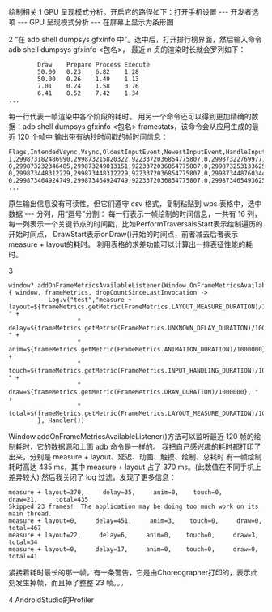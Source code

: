 
绘制相关
1 GPU 呈现模式分析。开启它的路径如下：打开手机设置 --- 开发者选项 --- GPU 呈现模式分析 --- 在屏幕上显示为条形图

2 “在 adb shell dumpsys gfxinfo 中”。选中后，打开排行榜界面，然后输入命令adb shell dumpsys gfxinfo <包名>，
 最近 n 贞的渲染时长就会罗列如下：
```
        Draw    Prepare Process Execute
        50.00   0.23    6.82    1.28
        50.00   0.26    1.49    1.13
        7.01    0.24    1.58    0.76
        6.41    0.52    7.42    1.34
...
```
每一行代表一帧渲染中各个阶段的耗时。
用另一个命令还可以得到更加精确的数据：adb shell dumpsys gfxinfo <包名> framestats，该命令会从应用生成的最近 120 个帧中
  输出带有纳秒时间戳的帧时间信息：
```
Flags,IntendedVsync,Vsync,OldestInputEvent,NewestInputEvent,HandleInputStart,AnimationStart,PerformTraversalsStart,DrawStart,SyncQueued,SyncStart,IssueDrawCommandsStart,SwapBuffers,FrameCompleted,DequeueBufferDuration,QueueBufferDuration,
1,299873182486990,299873215820322,9223372036854775807,0,299873227699771,299873227750761,299873228134563,299873242278000,299873243236959,299873243432011,299873243482063,299873244517375,299873245505396,62000,670000,
0,299873232346485,299873249013151,9223372036854775807,0,299873253133625,299873253191177,299873253443990,299873418812375,299873433404406,299873433753313,299873434022167,299873435099667,299873435955448,71000,453000,
0,299873448312229,299873448312229,9223372036854775807,0,299873448760344,299873448798573,299873449290656,299873449438469,299873449500969,299873449733261,299873449909979,299873450770344,299873451478625,65000,264000,
0,299873464924749,299873464924749,9223372036854775807,0,299873465493625,299873465550292,299873466377896,299873466594511,299873466643417,299873466932115,299873468812427,299873475972792,299873476852011,145000,198000,
...
```
原生输出信息没有可读性，但它们遵守 csv 格式，复制粘贴到 wps 表格中，选中 数据 --- 分列，用“逗号”分割：
每一行表示一帧绘制的时间信息，一共有 16 列，每一列表示一个关键节点的时间戳，比如PerformTraversalsStart表示绘制遍历的开始时间点，
DrawStart表示onDraw()开始的时间点，前者减去后者表示measure + layout的耗时。
利用表格的求差功能可以计算出一排表征性能的耗时。

3
```
window?.addOnFrameMetricsAvailableListener(Window.OnFrameMetricsAvailableListener { window, frameMetrics, dropCountSinceLastInvocation ->
           Log.v("test","measure + layout=${frameMetrics.getMetric(FrameMetrics.LAYOUT_MEASURE_DURATION)/1000000}, " +
                   "    delay=${frameMetrics.getMetric(FrameMetrics.UNKNOWN_DELAY_DURATION)/1000000}, " +
                   "    anim=${frameMetrics.getMetric(FrameMetrics.ANIMATION_DURATION)/1000000}," +
                   "    touch=${frameMetrics.getMetric(FrameMetrics.INPUT_HANDLING_DURATION)/1000000}, " +
                   "    draw=${frameMetrics.getMetric(FrameMetrics.DRAW_DURATION)/1000000}, " +
                   "    total=${frameMetrics.getMetric(FrameMetrics.LAYOUT_MEASURE_DURATION)/1000000}")
        }, Handler())
```
Window.addOnFrameMetricsAvailableListener()方法可以监听最近 120 帧的绘制耗时，它的数据源和上面 adb 命令是一样的。
我把自己感兴趣的耗时都打印了出来，分别是 measure + layout、延迟、动画、触摸、绘制、总耗时
有一帧绘制耗时高达 435 ms，其中 measure + layout 占了 370 ms。(此数值在不同手机上差异较大)
然后我关闭了 log 过滤，发现了更多信息：
```
measure + layout=370,     delay=35,     anim=0,    touch=0,     draw=21,     total=435
Skipped 23 frames!  The application may be doing too much work on its main thread.
measure + layout=0,     delay=451,     anim=3,    touch=0,     draw=0,     total=467
measure + layout=22,     delay=6,     anim=0,    touch=0,     draw=3,     total=34
measure + layout=0,     delay=17,     anim=0,    touch=0,     draw=0,     total=41
```
紧接着耗时最长的那一帧，有一条警告，它是由Choreographer打印的，表示此刻发生掉帧，而且掉了整整 23 帧。。。

4 AndroidStudio的Profiler